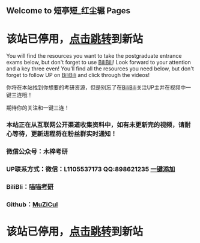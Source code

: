 ## Welcome to 短亭短_红尘辗 Pages


# 该站已停用，[点击跳转](https://www.baidu.com/)到新站

You will find the resources you want to take the postgraduate entrance exams below, but don't forget to use [BiliBili](https://space.bilibili.com/494320446)!
Look forward to your attention and a key three even!
You'll find all the resources you need below, but don't forget to follow UP on [BiliBili](https://space.bilibili.com/494320446) and click through the videos!

你将在本站找到你想要的考研资源，但是别忘了在[BiliBili](https://space.bilibili.com/494320446)关注UP主并在视频中一键三连哦！

期待你的关注和一键三连！

### 本站正在从互联网公开渠道收集资料中，如有未更新完的视频，请耐心等待，更新进程将在粉丝群实时通知！
### 微信公众号：木梓考研
### UP联系方式：微信：L1105537173 QQ:898621235 [一键添加](https://qm.qq.com/cgi-bin/qm/qr?k=GXif1euCtYf9L3lwyW13mmQfoXYd_UF0&noverify=0)
### BiliBli：[喵喵考研](https://b23.tv/HSqBLR5)
### Github：[MuZiCul](https://github.com/MuZiCul)

# 该站已停用，[点击跳转](https://www.baidu.com/)到新站
